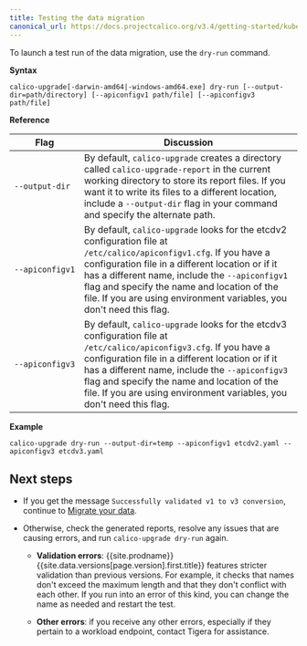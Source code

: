 ```yaml
---
title: Testing the data migration
canonical_url: https://docs.projectcalico.org/v3.4/getting-started/kubernetes/upgrade/test
---
```



To launch a test run of the data migration, use the `dry-run` command.

**Syntax**
```
calico-upgrade[-darwin-amd64|-windows-amd64.exe] dry-run [--output-dir=path/directory] [--apiconfigv1 path/file] [--apiconfigv3 path/file]
```
   
**Reference**
   
| Flag | Discussion 
| ---- | ---------- 
| <code>&#8209;&#8209;output&#8209;dir</code> | By default, `calico-upgrade` creates a directory called `calico-upgrade-report` in the current working directory to store its report files. If you want it to write its files to a different location, include a `--output-dir` flag in your command and specify the alternate path. 
| <code>&#8209;&#8209;apiconfigv1</code> | By default, `calico-upgrade` looks for the etcdv2 configuration file at `/etc/calico/apiconfigv1.cfg`. If you have a configuration file in a different location or if it has a different name, include the `--apiconfigv1` flag and specify the name and location of the file. If you are using environment variables, you don't need this flag. 
| <code>&#8209;&#8209;apiconfigv3</code> | By default, `calico-upgrade` looks for the etcdv3 configuration file at `/etc/calico/apiconfigv3.cfg`. If you have a configuration file in a different location or if it has a different name, include the `--apiconfigv3` flag and specify the name and location of the file. If you are using environment variables, you don't need this flag.
   
**Example**
```
calico-upgrade dry-run --output-dir=temp --apiconfigv1 etcdv2.yaml --apiconfigv3 etcdv3.yaml
```

## Next steps

- If you get the message `Successfully validated v1 to v3 conversion`, continue to
   [Migrate your data](/{{page.version}}/getting-started/kubernetes/upgrade/migrate).

- Otherwise, check the generated reports, resolve any issues that are causing
   errors, and run `calico-upgrade dry-run` again.
   
   - **Validation errors**: {{site.prodname}} {{site.data.versions[page.version].first.title}}
     features stricter validation than previous versions. For example, it checks that names
     don't exceed the maximum length and that they don't conflict with each other. If you run 
     into an error of this kind, you can change the name as needed and restart the test.
     
   - **Other errors**: if you receive any other errors, especially if they pertain to a 
     workload endpoint, contact Tigera for assistance. 
   

